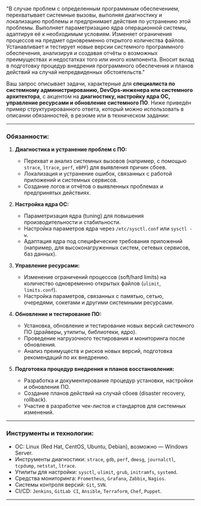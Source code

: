 "В случае проблем с определенным программным обеспечением, перехватывает системные вызовы, выполняя диагностику и локализацию проблемы и предпрнимает действия по устранению этой проблемы. Выполняет параметризацию ядра операционной системы, адаптируя её к необходимым условиям. Изменяет ограничения процессов на предмет одновременно открытого количества файлов. Устанавливает и тестирует новые версии системного программного обеспечения, анализируя и создавая отчёты о возможных преимуществах и недостатках того или иного компонента. Вносит вклад в подготовку процедур внедрения программного обеспечения и планов действий на случай непредвиденных обстоятельств."

Ваш запрос описывает задачи, характерные для **специалиста по системному администрированию, DevOps-инженера или системного архитектора**, с акцентом на **диагностику, настройку ядра ОС, управление ресурсами и обновление системного ПО**. Ниже приведён пример структурированного ответа, который можно использовать в описании обязанностей, в резюме или в техническом задании:

---

### **Обязанности:**

1. **Диагностика и устранение проблем с ПО:**
   - Перехват и анализ системных вызовов (например, с помощью `strace`, `ltrace`, `perf`, `eBPF`) для выявления причин сбоев.
   - Локализация и устранение ошибок, связанных с работой приложений и системных сервисов.
   - Создание логов и отчётов о выявленных проблемах и предпринятых действиях.

2. **Настройка ядра ОС:**
   - Параметризация ядра (tuning) для повышения производительности и стабильности.
   - Настройка параметров ядра через `/etc/sysctl.conf` или `sysctl -w`.
   - Адаптация ядра под специфические требования приложений (например, для высоконагруженных систем, сетевых сервисов, баз данных).

3. **Управление ресурсами:**
   - Изменение ограничений процессов (soft/hard limits) на количество одновременно открытых файлов (`ulimit`, `limits.conf`).
   - Настройка параметров, связанных с памятью, сетью, очередями, сокетами и другими системными ресурсами.

4. **Обновление и тестирование ПО:**
   - Установка, обновление и тестирование новых версий системного ПО (драйверы, утилиты, библиотеки, ядро).
   - Проведение нагрузочного тестирования и мониторинга после обновления.
   - Анализ преимуществ и рисков новых версий, подготовка рекомендаций по их внедрению.

5. **Подготовка процедур внедрения и планов восстановления:**
   - Разработка и документирование процедур установки, настройки и обновления ПО.
   - Создание планов действий на случай сбоев (disaster recovery, rollback).
   - Участие в разработке чек-листов и стандартов для системных изменений.

---

### **Инструменты и технологии:**
- ОС: Linux (Red Hat, CentOS, Ubuntu, Debian), возможно — Windows Server.
- Инструменты диагностики: `strace`, `gdb`, `perf`, `dmesg`, `journalctl`, `tcpdump`, `netstat`, `ltrace`.
- Утилиты для настройки: `sysctl`, `ulimit`, `grub`, `initramfs`, `systemd`.
- Средства мониторинга: `Prometheus`, `Grafana`, `Zabbix`, `Nagios`.
- Системы контроля версий: `Git`, `SVN`.
- CI/CD: `Jenkins`, `GitLab CI`, `Ansible`, `Terraform`, `Chef`, `Puppet`.

---


